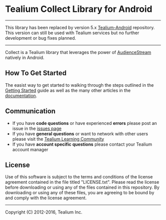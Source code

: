 # Tealium Collect Library for Android

**********************
This library has been replaced by version 5.x [Tealium-Android](https://github.com/tealium/tealium-android) repository. This version can still be used with Tealium services but no further development or bug fixes planned.
**********************

Collect is a Tealium library that leverages the power of [AudienceStream](http://tealium.com/products/audiencestream/) natively in Android.

## How To Get Started

The easist way to get started to walking through the steps outlined in the [Getting Started](http://tealium.github.io/collect-android/getting-started.html) guide as well as the many other articles in the [documentation](http://tealium.github.io/collect-android).

## Communication

* If you have **code questions** or have experienced **errors** please post an issue in the [issues page](../../issues)
* If you have **general questions** or want to network with other users please visit the [Tealium Learning Community](https://community.tealiumiq.com)
* If you have **account specific questions** please contact your Tealium account manager

## License

Use of this software is subject to the terms and conditions of the license agreement contained in the file titled "LICENSE.txt".  Please read the license before downloading or using any of the files contained in this repository. By downloading or using any of these files, you are agreeing to be bound by and comply with the license agreement.

---

Copyright (C) 2012-2016, Tealium Inc.
